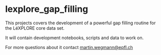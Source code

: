 # lexplore_gap_filling

This projects covers the development of a powerful gap filling routine for the LéXPLORE core data set.

It will contain development notebooks, scripts and data to work on. 

For more questions about it contact martin.wegmann@epfl.ch

